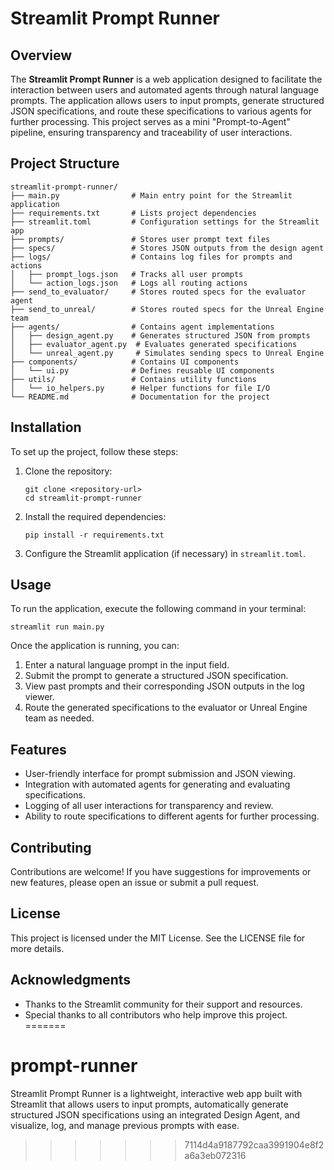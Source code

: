 
# Streamlit Prompt Runner

## Overview

The **Streamlit Prompt Runner** is a web application designed to facilitate the interaction between users and automated agents through natural language prompts. The application allows users to input prompts, generate structured JSON specifications, and route these specifications to various agents for further processing. This project serves as a mini "Prompt-to-Agent" pipeline, ensuring transparency and traceability of user interactions.

## Project Structure

```
streamlit-prompt-runner/
├── main.py                # Main entry point for the Streamlit application
├── requirements.txt       # Lists project dependencies
├── streamlit.toml         # Configuration settings for the Streamlit app
├── prompts/               # Stores user prompt text files
├── specs/                 # Stores JSON outputs from the design agent
├── logs/                  # Contains log files for prompts and actions
│   ├── prompt_logs.json   # Tracks all user prompts
│   └── action_logs.json   # Logs all routing actions
├── send_to_evaluator/     # Stores routed specs for the evaluator agent
├── send_to_unreal/        # Stores routed specs for the Unreal Engine team
├── agents/                # Contains agent implementations
│   ├── design_agent.py    # Generates structured JSON from prompts
│   ├── evaluator_agent.py  # Evaluates generated specifications
│   └── unreal_agent.py     # Simulates sending specs to Unreal Engine
├── components/            # Contains UI components
│   └── ui.py              # Defines reusable UI components
├── utils/                 # Contains utility functions
│   └── io_helpers.py      # Helper functions for file I/O
└── README.md              # Documentation for the project
```

## Installation

To set up the project, follow these steps:

1. Clone the repository:
   ```
   git clone <repository-url>
   cd streamlit-prompt-runner
   ```

2. Install the required dependencies:
   ```
   pip install -r requirements.txt
   ```

3. Configure the Streamlit application (if necessary) in `streamlit.toml`.

## Usage

To run the application, execute the following command in your terminal:

```
streamlit run main.py
```

Once the application is running, you can:

1. Enter a natural language prompt in the input field.
2. Submit the prompt to generate a structured JSON specification.
3. View past prompts and their corresponding JSON outputs in the log viewer.
4. Route the generated specifications to the evaluator or Unreal Engine team as needed.

## Features

- User-friendly interface for prompt submission and JSON viewing.
- Integration with automated agents for generating and evaluating specifications.
- Logging of all user interactions for transparency and review.
- Ability to route specifications to different agents for further processing.

## Contributing

Contributions are welcome! If you have suggestions for improvements or new features, please open an issue or submit a pull request.

## License

This project is licensed under the MIT License. See the LICENSE file for more details.

## Acknowledgments

- Thanks to the Streamlit community for their support and resources.
- Special thanks to all contributors who help improve this project.
=======
# prompt-runner
Streamlit Prompt Runner is a lightweight, interactive web app built with Streamlit that allows users to input prompts, automatically generate structured JSON specifications using an integrated Design Agent, and visualize, log, and manage previous prompts with ease. 
>>>>>>> 7114d4a9187792caa3991904e8f2a6a3eb072316
